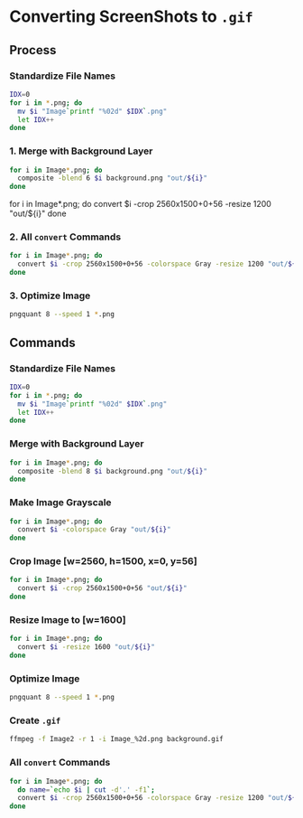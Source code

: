 # Converting ScreenShots to `.gif`

## Process

### Standardize File Names
```bash
IDX=0
for i in *.png; do
  mv $i "Image`printf "%02d" $IDX`.png"
  let IDX++
done
```

### 1. Merge with Background Layer
```bash
for i in Image*.png; do
  composite -blend 6 $i background.png "out/${i}"
done
```

for i in Image*.png; do
  convert $i -crop 2560x1500+0+56 -resize 1200 "out/${i}"
done
### 2. All `convert` Commands
```bash
for i in Image*.png; do
  convert $i -crop 2560x1500+0+56 -colorspace Gray -resize 1200 "out/${i}"
done
```

### 3. Optimize Image
```bash
pngquant 8 --speed 1 *.png 
```

## Commands

### Standardize File Names
```bash
IDX=0
for i in *.png; do
  mv $i "Image`printf "%02d" $IDX`.png"
  let IDX++
done
```

### Merge with Background Layer
```bash
for i in Image*.png; do
  composite -blend 8 $i background.png "out/${i}"
done
```

### Make Image Grayscale
```bash
for i in Image*.png; do
  convert $i -colorspace Gray "out/${i}"
done
```

### Crop Image [w=2560, h=1500, x=0, y=56]
```bash
for i in Image*.png; do
  convert $i -crop 2560x1500+0+56 "out/${i}"
done
```

### Resize Image to [w=1600]
```bash
for i in Image*.png; do
  convert $i -resize 1600 "out/${i}"
done
```

### Optimize Image
```bash
pngquant 8 --speed 1 *.png 
```

### Create `.gif`
```bash
ffmpeg -f Image2 -r 1 -i Image_%2d.png background.gif
```

### All `convert` Commands
```bash
for i in Image*.png; do
  do name=`echo $i | cut -d'.' -f1`;
  convert $i -crop 2560x1500+0+56 -colorspace Gray -resize 1200 "out/${i}"
done
```

